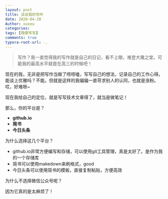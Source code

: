 ```yaml
---
layout: post
title: 谈谈我的写作
date: 2020-04-28
Author: xuxeu
categories: 
tags: [随便写写]
comments: true
typora-root-url: ..
---
```


> 写作？我一直觉得我的写作就是自己的日记，看不上眼，难登大雅之堂。可能我的最高水平就是在高三的时候吧！

现在的我，无非是把写作当做了唠唠嗑，写写自己的想法，记录自己的工作心得。能谈上优雅吗？不能。但就是这样的我偏偏一直苛求别人的认同，也就是涨粉。哎，好难呀~

现在我给自己的定位，就是写写技术文章得了，就当是做笔记！

那么，你的平台是？

- **github.io**
- **简书**
- **今日头条**

为什么选择这几个平台？

- github.io非常方便编写和存储，可以使用git工具管理，真是太好了。是作为我的一个存储库
- 简书可以使用makedown来刷格式，good
- 今日头条可以使用简书的模板，直接复制粘贴，方便高效

为什么不选择微信公众号呢？

因为它真的是太麻烦了！
